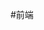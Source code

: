<!--
 * @Author: WeiShan
 * @Date: 2023-07-12 14:08:23
 * @LastEditors: WeiShan
 * @LastEditTime: 2023-07-16 11:42:25
 * @FilePath: \knowledge-book\pages\html\HTML.md
 * @Description: 
 * 
 * Copyright (c) 2023 by WeiShan/xls, All Rights Reserved. 
-->
#前端